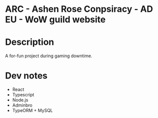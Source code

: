 # ARC - Ashen Rose Conpsiracy - AD EU - WoW guild website

# Description
A for-fun project during gaming downtime.

# Dev notes
* React
* Typescript
* Node.js
* Adminbro
* TypeORM + MySQL
